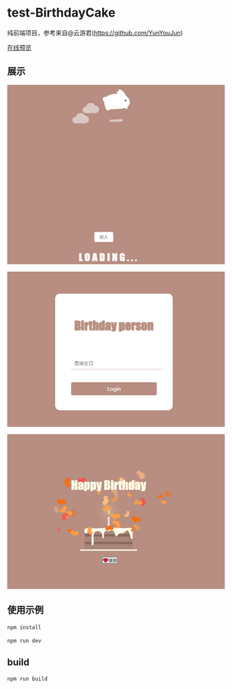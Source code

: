 # test-BirthdayCake

纯前端项目，参考来自@云游君(https://github.com/YunYouJun)

[在线预览](https://lawther1206.github.io/Happy-Birthday/)

## 展示

![示例图片](src/assets/index.png)

![示例图片](src/assets/who.png)

![示例图片](src/assets/main.png)

## 使用示例

```sh
npm install
```

```sh
npm run dev
```

## build

```sh
npm run build
```
